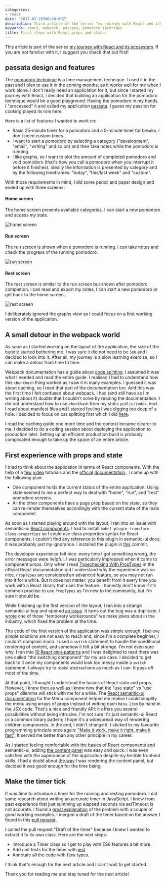 ```yaml
---
categories:
- react
date: "2017-03-16T00:00:00Z"
description: Third article of the series "my journey with React and its ecosystem"
keywords: react, webpack, passata, pomodoro technique
title: First steps with React props and state
---
```


This article is part of the series [my journey with React and its
ecosystem](/react.html). If you are not familiar with it, I suggest you check
that out first!

## passata design and features

The [pomodoro technique](http://cirillocompany.de/pages/pomodoro-technique) is
a time management technique. I used it in the past and I plan to use it in the
coming months, as it works well for me when I work alone. I don't really need
an application for it, but since I started my journey with React, I decided
that building an application for the pomodoro technique would be a good
playground.  Having the pomodoro in my hands, I "processed" it and called my
application [passata](https://github.com/lucapette/passata). I guess my
passion for cooking played its role here.

Here is a list of features I wanted to work on:

- Basic 25-minute timer for a pomodoro and a 5-minute timer for breaks. I don't
  need custom times.
- I want to start a pomodoro by selecting a category ("development", "email",
  "writing" and so on) and then take notes while the pomodoro is running.
- I like graphs, so I want to plot the amount of completed pomodoro and void
  pomodoro (that's how you call a pomodoro when you interrupt it before it
  finishes). Ideally the information is presented by category and by the
  following timeframes: "today", "this/last week" and "custom".

With those requirements in mind, I did some pencil and paper design and ended up
with three screens:

#### Home screen

The home screen presents available categories. I can start a new pomodoro and
access my stats.

![home screen](img/home.jpg)

#### Run screen

The run screen is shown when a pomodoro is running. I can take notes and
check the progress of the running pomodoro.

![run screen](img/run.jpg)

#### Rest screen

The rest screen is similar to the run screen but shown after pomodoro
completion. I can read and export my notes, I can start a new pomodoro or get
back to the home screen.

![rest screen](/img/rest.jpg)

I deliberately ignored the graphs view so I could focus on a first working
version of the application.

## A small detour in the webpack world

As soon as I started working on the layout of the application, the size of the
bundle started bothering me. I was sure it did not need to be `5mb` and I
decided to look into it. After all, my journey is a slow learning exercise, so I
can make a detour from time to time.

Webpack documentation has a guide about [code
splitting](https://webpack.js.org/guides/code-splitting/). I assumed it was what
I needed and read the entire guide. I realised I had to understand how this
`chunkhash` thing worked as I saw it in many examples. I guessed it was about
caching, so I read that part of the documentation too. And this was the first
time I felt confused about webpack. I had (and still have as I'm writing about
it) doubts that I couldn't solve by reading the documentation. I did not
understand how to use `chunkhash` from my static `public/index.html`. I read
about manifest files and I started feeling I was digging too deep of a hole. I
decided to focus on css splitting first which I did
[here](http://github.com/lucapette/passata/commit/233eaec).

I read the caching guide one more time and the context became clearer to me. I
decided to do a coding session about deploying the application to production
later. Setting up an efficient production build is probably complicated enough
to take up the space of an entire article.

## First experience with props and state

I tried to think about the application in terms of React components. With the
help of a [few](https://www.youtube.com/watch?v=_D1JGNidMr4)
[video](https://www.youtube.com/watch?v=JPT3bFIwJYA&list=PL55RiY5tL51oyA8euSROLjMFZbXaV7skS)
tutorials and the
[official](https://facebook.github.io/react/docs/components-and-props.html)
[documentation](https://facebook.github.io/react/docs/state-and-lifecycle.html)
, I came up with the following plan:

- One component holds the current status of the entire application. Using state
  seemed to me a perfect way to deal with "home", "run", and "rest" pomodoro
  screens.
- All the other components have a page prop based on the state, so they can
  re-render themselves accordingly with the current state of the main component.

As soon as I started playing around with the layout, I ran into an issue with
semantic-ui [React components](http://react.semantic-ui.com/introduction). I had
to install `babel-plugin-transform-class-properties` so I could use class
properties syntax for React components. I couldn't find any reference to this
plugin in semantic-ui docs; it was probably just my ignorance. I installed the
plugin in [this](https://github.com/lucapette/passata/commit/4ef66b9) commit.

The developer experience felt nice: every time I got something wrong, the error
messages were helpful. I was particularly impressed when it came to component
props. Only when I read [Typechecking With
PropTypes](https://facebook.github.io/react/docs/typechecking-with-proptypes.html)
in the official React documentation did I understand why the experience was so
nice. `PropTypes` are considered an advanced feature, so you may not run into it
for a while. But it does not matter: you benefit from it every time you work
with a React library that uses the feature. I honestly don't know if it's common
practise to use `PropTypes` as I'm new to the community, but I'm sure it should
be.

While finishing up the first version of the layout, I ran into a strange
semantic-ui bug and opened [an
issue](https://github.com/Semantic-Org/Semantic-UI/issues/5073). It turns out
the bug was a duplicate. I
[wrote](https://github.com/lucapette/passata/commit/9870914) one of those
"temporary workarounds" we make jokes about in the industry, which fixed the
problem at the time.

The code of the [first
version](https://github.com/lucapette/passata/commit/4d2d1f7) of the application
was simple enough. I believe simple solutions are not easy to reach and, since
I'm a complete beginner, I couldn't complain much. I used a `switch` statement
to handle the conditional rendering of content, and somehow it felt a bit
strange. I'm not even sure why. I ran into [10 React
mini-patterns](https://hackernoon.com/10-react-mini-patterns-c1da92f068c5#.huqphpo0x)
and I was delighted to read there was one called "the switching component" for
my use case. I decided to get back to it once my components would look too messy
inside a `switch` statement. I always try to resist abstractions as much as I
can. It pays off most of the time.

At that point, I thought I understood the basics of React state and props.
However, I knew then as well as I know now that the "use state" vs "use props"
dilemma will stick with me for a while. The [React semantic-ui
documentation](http://react.semantic-ui.com/collections/menu) for the Menu
component helped me realise I could simplify the menu using arrays of props
instead of writing each `Menu.Item` by hand in the JSX code. That's a nice and
friendly API: it offers you several possibilities without being intrusive. I'm
not sure it's just semantic-ui React or a common library pattern; I hope it's a
widespread way of rendering children components. In the end, I didn't change it.
I sticked to my favourite programming principle once again: ["Make it work, make
it right, make it fast"](http://wiki.c2.com/?MakeItWorkMakeItRightMakeItFast).
It served me better than any other principle in my career.

As I started feeling comfortable with the basics of React components and
semantic-ui, adding [the content
panel](https://github.com/lucapette/passata/commit/c4566e3) was easy and quick.
I was even satisfied with the appearance of the application despite my terrible
frontend skills. I had a doubt about [the
way](https://github.com/lucapette/passata/commit/c4566e3b749ae17b6c6303c05f81ea6bf798919a#diff-64e27e4d7d4e12ee7eabb7a8b481ead7R59)
I was rendering the content panel, but decided it was good enough for the time
being.

## Make the timer tick

It was time to introduce a timer for the running and resting pomodoro. I did
some research about writing an accurate timer in JavaScript. I knew from past
experience that just summing up elapsed seconds via setTimeout is not accurate.
I found a [great explanation](http://stackoverflow.com/a/29972322/249630) of the
problem with a couple of good working examples. I merged a draft of the timer
based on the answer I found in this [pull
request](https://github.com/lucapette/passata/pull/1).

I called the pull request "Draft of the timer" because I knew I wanted to
extract it to its own class. Here are the next steps:

- Introduce a Timer class so I get to play with ES6 features a bit more.
- Add unit tests for the timer with [jest](https://facebook.github.io/jest/).
- Annotate all the code with [flow](http://flowtype.org) types.

I think that's enough for the next article and I can't wait to get started.

Thank you for reading me and stay tuned for the next article!
